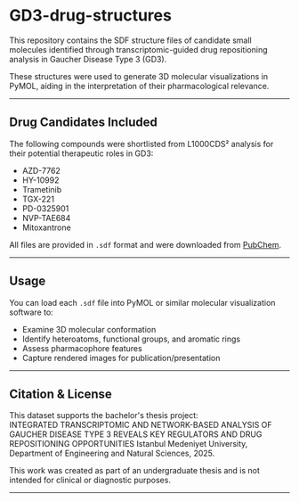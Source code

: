 # GD3-drug-structures

This repository contains the SDF structure files of candidate small molecules identified through transcriptomic-guided drug repositioning analysis in Gaucher Disease Type 3 (GD3).

These structures were used to generate 3D molecular visualizations in PyMOL, aiding in the interpretation of their pharmacological relevance.

---

## Drug Candidates Included

The following compounds were shortlisted from L1000CDS² analysis for their potential therapeutic roles in GD3:

- AZD-7762  
- HY-10992  
- Trametinib  
- TGX-221  
- PD-0325901  
- NVP-TAE684  
- Mitoxantrone  

All files are provided in `.sdf` format and were downloaded from [PubChem](https://pubchem.ncbi.nlm.nih.gov/).

---

## Usage

You can load each `.sdf` file into PyMOL or similar molecular visualization software to:

- Examine 3D molecular conformation  
- Identify heteroatoms, functional groups, and aromatic rings  
- Assess pharmacophore features  
- Capture rendered images for publication/presentation

---

##  Citation & License

This dataset supports the bachelor's thesis project:  
INTEGRATED TRANSCRIPTOMIC AND NETWORK-BASED ANALYSIS OF GAUCHER DISEASE TYPE 3 REVEALS KEY REGULATORS AND DRUG REPOSITIONING OPPORTUNITIES
Istanbul Medeniyet University, Department of Engineering and Natural Sciences, 2025.

This work was created as part of an undergraduate thesis and is not intended for clinical or diagnostic purposes.

---


